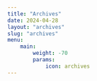 ```yaml
---
title: "Archives"
date: 2024-04-28
layout: "archives"
slug: "archives"
menu:
    main:
        weight: -70
        params: 
            icon: archives
---
```

